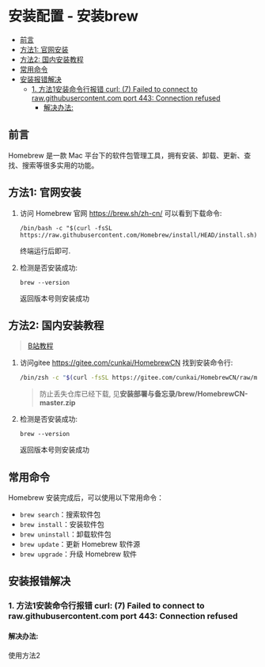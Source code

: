 # 安装配置 - 安装brew

<!-- @import "[TOC]" {cmd="toc" depthFrom=2 depthTo=6 orderedList=false} -->

<!-- code_chunk_output -->

- [前言](#前言)
- [方法1: 官网安装](#方法1-官网安装)
- [方法2: 国内安装教程](#方法2-国内安装教程)
- [常用命令](#常用命令)
- [安装报错解决](#安装报错解决)
  - [1. 方法1安装命令行报错 curl: (7) Failed to connect to raw.githubusercontent.com port 443: Connection refused](#1-方法1安装命令行报错-curl-7-failed-to-connect-to-rawgithubusercontentcom-port-443-connection-refused)
    - [解决办法:](#解决办法)

<!-- /code_chunk_output -->


## 前言

Homebrew 是一款 Mac 平台下的软件包管理工具，拥有安装、卸载、更新、查找、搜索等很多实用的功能。

## 方法1: 官网安装
1. 访问 Homebrew 官网 https://brew.sh/zh-cn/
    可以看到下载命令:
    ```
    /bin/bash -c "$(curl -fsSL https://raw.githubusercontent.com/Homebrew/install/HEAD/install.sh)"
    ```
    终端运行后即可.

2. 检测是否安装成功:
    ```
    brew --version
    ```
    返回版本号则安装成功

## 方法2: 国内安装教程
> [B站教程](https://www.bilibili.com/video/BV1fg411q758/?spm_id_from=333.337.search-card.all.click&vd_source=397ed35275c1797c4df213886d40bd11)
1. 访问gitee
    https://gitee.com/cunkai/HomebrewCN
    找到安装命令行:
    ```bash
    /bin/zsh -c "$(curl -fsSL https://gitee.com/cunkai/HomebrewCN/raw/master/Homebrew.sh)"
    ```
    > 防止丢失仓库已经下载, 见**安装部署与备忘录/brew/HomebrewCN-master.zip**

2. 检测是否安装成功:
    ```
    brew --version
    ```
    返回版本号则安装成功


## 常用命令

Homebrew 安装完成后，可以使用以下常用命令：

- `brew search`：搜索软件包
- `brew install`：安装软件包
- `brew uninstall`：卸载软件包
- `brew update`：更新 Homebrew 软件源
- `brew upgrade`：升级 Homebrew 软件



## 安装报错解决
### 1. 方法1安装命令行报错 curl: (7) Failed to connect to raw.githubusercontent.com port 443: Connection refused
#### 解决办法:
使用方法2
